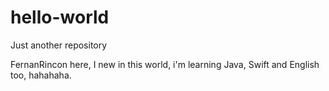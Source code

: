 # hello-world
Just another repository

FernanRincon here, I new in this world, i'm learning Java, Swift and English too, hahahaha.
